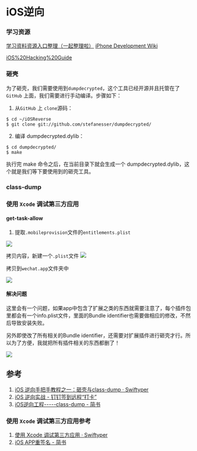 
# iOS逆向


### 学习资源

[学习资料资源入口整理（一起整理啦）](http://www.iosre.com/t/topic/4680)
[iPhone Development Wiki](http://iphonedevwiki.net/index.php/Main_Page)

[iOS%20Hacking%20Guide](chrome-extension://gfbliohnnapiefjpjlpjnehglfpaknnc/pages/pdf_viewer.html?r=https://web.securityinnovation.com/hubfs/iOS%20Hacking%20Guide.pdf)



###  砸壳

为了砸壳，我们需要使用到`dumpdecrypted`，这个工具已经开源并且托管在了`GitHub` 上面，我们需要进行手动编译。步骤如下：

1. 从`GitHub` 上 `clone`源码：

```
$ cd ~/iOSReverse
$ git clone git://github.com/stefanesser/dumpdecrypted/
```

2. 编译 dumpdecrypted.dylib：

```
$ cd dumpdecrypted/
$ make
```

执行完 make 命令之后，在当前目录下就会生成一个 dumpdecrypted.dylib，这个就是我们等下要使用到的砸壳工具。



### class-dump


### 使用 `Xcode` 调试第三方应用


#### get-task-allow

1. 提取`.mobileprovision`文件的`entitlements.plist`

![](http://oc98nass3.bkt.clouddn.com/2017-07-03-14990792796143.jpg)

拷贝内容，新建一个`.plist`文件
![](http://oc98nass3.bkt.clouddn.com/2017-07-03-14990793865052.jpg)

拷贝到`wechat.app`文件夹中


![](http://oc98nass3.bkt.clouddn.com/2017-07-03-14990796280206.jpg)


#### 解决问题

这里会有一个问题，如果app中包含了扩展之类的东西就需要注意了，每个插件包里都会有一个info.plist文件，里面的Bundle identifier也需要做相应的修改，不然后导致安装失败。

另外即使改了所有相关的Bundle identifier，还需要对扩展插件进行砸壳才行。所以为了方便，我就把所有插件相关的东西都删了！

![](http://oc98nass3.bkt.clouddn.com/2017-07-04-14991380843315.jpg)


## 参考

1. [iOS 逆向手把手教程之一：砸壳与class-dump · Swiftyper](http://www.swiftyper.com/2016/05/02/iOS-reverse-step-by-step-part-1-class-dump/)
2. [iOS 逆向实战 - 钉钉签到远程“打卡”](https://www.instapaper.com/read/923533156)
3. [iOS逆向工程-----class-dump - 简书](http://www.jianshu.com/p/2add936e8bdd)

###   使用 `Xcode` 调试第三方应用参考
1. [使用 Xcode 调试第三方应用 · Swiftyper](http://swiftyper.com/2017/07/02/attach-third-app-using-xcode/)
2. [iOS APP重签名 - 简书](http://www.jianshu.com/p/5bc225be6c03)


